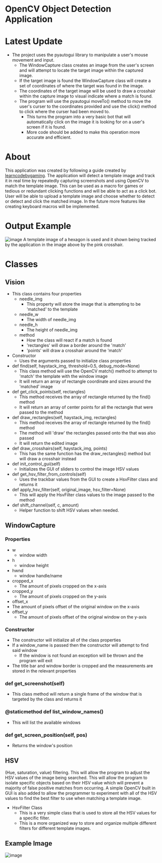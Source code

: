 # OpenCV Object Detection Application
# Latest Update
- The project uses the pyautogui library to manipulate a user's mouse movement and input.
  - The WindowCapture class creates an image from the user's screen and will attempt to locate the target image within the captured image.
  - If the target image is found the WindowCapture class will create a set of coordinates of where the target was found in the image.
  - The coordinates of the target image will be used to draw a crosshair within the capture image to visual indicate where a match is found.
  - The program will use the pyautogui moveTo() method to move the user's curser to the coordinates provided and use the click() method to click where the curser had been moved to.
    - This turns the program into a very basic bot that will automatically click on the image it is looking for on a user's screen if it is found.
    - More code should be added to make this operation more accurate and efficient.


# About
This application was created by following a guide created by [learncodebygaming](https://github.com/learncodebygaming/opencv_tutorials). The application will detect a template image and track it in real time by repeatedly capturing screenshots and using OpenCV to match the template image. This can be used as a macro for games or tedious or redundant clicking functions and will be able to act as a click bot. User will be able to upload a template image and choose whether to detect or detect and click the matched image. In the future more features like creating keyboard macros will be implemented.

# Output Example
![image](https://github.com/JusDooEt/OpenCV-Obj-Detection/assets/152052216/e972638d-b791-4a97-b369-f9f94dd2755d)
A template image of a hexagon is used and it shown being tracked by the application in the image above by the pink crosshair.

# Classes
## Vision
- This class contains four properties
  - needle_img
    - This property will store the image that is attempting to be 'matched' to the template
  - needle_w
    - The width of needle_img
  - needle_h
    - The height of needle_img
  - method
    - How the class will react if a match is found
    - 'rectangles' will draw a border around the 'match'
    - 'points' will draw a crosshair around the 'match'
- Constructor
  - Uses the arguments passed to initialize class properties
- def find(self, haystack_img, threshold=0.5, debug_mode=None)
  - This class method will use the OpenCV match() method to attempt to 'match' the template with the window image
  - It will return an array of rectangle coordinate and sizes around the 'matched' image
- def get_click_points(self, rectangles)
  - This method receives the array of rectangle returned by the find() method
  - It will return an array of center points for all the rectangle that were passed to the method
- def draw_rectangles(self, haystack_img, rectangles)
  - This method receives the array of rectangle returned by the find() method
  - The method will 'draw' the rectangles passed onto the that was also passed
  - It will return the edited image
- def draw_crosshairs(self, haystack_img, points)
  - This has the same function has the draw_rectangles() method but will draw a crosshair instead
- def init_control_gui(self)
  - Initializes the GUI of sliders to control the image HSV values
- def get_hsv_filter_from_controls(self)
  - Uses the trackbar values from the GUI to create a HsvFilter class and returns it
- def apply_hsv_filter(self, original_image, hsv_filter=None)
  - This will apply the HsvFilter class values to the image passed to the method
- def shift_channel(self, c, amount)
  - Helper function to shift HSV values when needed.
 

## WindowCapture
### Properties
- w
  - window width
- h
  - window height
- hwnd
  - window handle/name
- cropped_x
  - The amount of pixels cropped on the x-axis
- cropped_y
  -  The amount of pixels cropped on the y-axis
-  offset_x
  - The amount of pixels offset of the original window on the x-axis
- offset_y
  - The amount of pixels offset of the original window on the y-axis
### Constructor
- The constructor will initialize all of the class properties
- If a window_name is passed then the constructor will attempt to find said window
  - If the window is not found an exception will be thrown and the program will exit
- The title bar and window border is cropped and the measurements are stored in the relevant properties
### def get_screenshot(self)
- This class method will return a single frame of the window that is targeted by the class and returns it
### @staticmethod def list_window_names()
- This will list the available windows
### def get_screen_position(self, pos)
- Returns the window's position

## HSV 
(Hue, saturation, value) filtering. This will allow the program to adjust the HSV values of the image being searched. This will allow the program to isolate specific objects based on their HSV value which will prevent a majority of false positive matches from occurring. A simple OpenCV built in GUI is also added to allow the programmer to experiment with all of the HSV values to find the best filter to use when matching a template image.
- HsvFilter Class
  - This is a very simple class that is used to store all the HSV values for a specific filter.
  - This is a more organized way to store and organize multiple different filters for different template images.
## Example Image
![image](https://github.com/JusDooEt/OpenCV-Obj-Detection/assets/152052216/caf51b4f-1cc1-4434-8faf-27315ac9864d)
